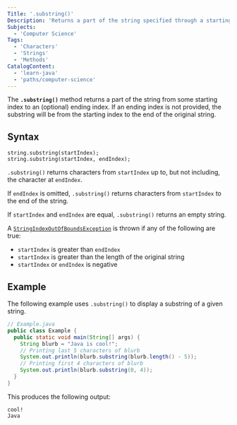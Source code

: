 ```yaml
---
Title: '.substring()'
Description: 'Returns a part of the string specified through a starting index and an optional ending index.'
Subjects:
  - 'Computer Science'
Tags:
  - 'Characters'
  - 'Strings'
  - 'Methods'
CatalogContent:
  - 'learn-java'
  - 'paths/computer-science'
---
```


The **`.substring()`** method returns a part of the string from some starting index to an (optional) ending index. If an ending index is not provided, the substring will be from the starting index to the end of the original string.

## Syntax

```pseudo
string.substring(startIndex);
string.substring(startIndex, endIndex);
```

`.substring()` returns characters from `startIndex` up to, but not including, the character at `endIndex`.

If `endIndex` is omitted, `.substring()` returns characters from `startIndex` to the end of the string.

If `startIndex` and `endIndex` are equal, `.substring()` returns an empty string.

A [`StringIndexOutOfBoundsException`](https://www.codecademy.com/resources/docs/java/errors/stringindexoutofboundsexception) is thrown if any of the following are true:

- `startIndex` is greater than `endIndex`
- `startIndex` is greater than the length of the original string
- `startIndex` or `endIndex` is negative

## Example

The following example uses `.substring()` to display a substring of a given string.

```java
// Example.java
public class Example {
  public static void main(String[] args) {
    String blurb = "Java is cool!";
    // Printing last 5 characters of blurb
    System.out.println(blurb.substring(blurb.length() - 5));
    // Printing first 4 characters of blurb
    System.out.println(blurb.substring(0, 4));
  }
}
```

This produces the following output:

```shell
cool!
Java
```
